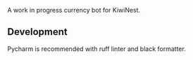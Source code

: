 A work in progress currency bot for KiwiNest.

## Development
Pycharm is recommended with ruff linter and black formatter.
